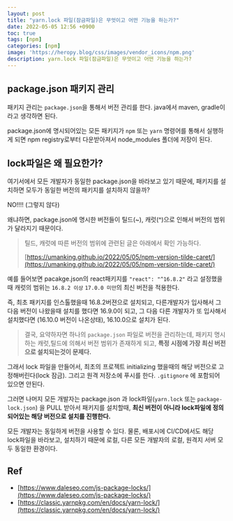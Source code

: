 ```yaml
---
layout: post
title: "yarn.lock 파일(잠금파일)은 무엇이고 어떤 기능을 하는가?"
date: 2022-05-05 12:56 +0900
toc: true
tags: [npm]
categories: [npm]
image: 'https://heropy.blog/css/images/vendor_icons/npm.png'
description: yarn.lock 파일(잠금파일)은 무엇이고 어떤 기능을 하는가? 
---
```


## package.json 패키지 관리

패키지 관리는 `package.json`을 통해서 버전 관리를 한다. java에서 maven, gradle이라고 생각하면 된다. 

package.json에 명시되어있는 모든 패키지가 `npm` 또는 `yarn` 명령어를 통해서 실행하게 되면 npm registry로부터 다운받아져서 node_modules 폴더에 저장이 된다. 

## lock파일은 왜 필요한가?

여기서에서 모든 개발자가 동일한 package.json을 바라보고 있기 때문에, 패키지를 설치하면 모두가 동일한 버전의 패키지를 설치하지 않을까? 

NO!!!! (그렇지 않다)

왜냐하면, package.json에 명시한 버전들이 틸드(~), 캐럿(^)으로 인해서 버전의 범위가 달라지기 때문이다. 

> 틸드, 캐럿에 따른 버전의 범위에 관련된 글은 아래에서 확인 가능하다. 
>
> [https://umanking.github.io/2022/05/05/npm-version-tilde-caret/](https://umanking.github.io/2022/05/05/npm-version-tilde-caret/)

예를 들어보면 pacakge.json의 react패키지를 `"react": "^16.8.2"` 라고 설정했을때 캐럿의 범위는 `16.8.2 이상` `17.0.0 미만`의 최신 버전을 적용한다. 

즉, 최초 패키지를 인스톨했을때 16.8.2버젼으로 설치되고, 다른개발자가 입사해서 그 다음 버전이 나왔을때 설치를 했다면 16.9.0이 되고, 그 다음 다른 개발자가 또 입사해서 설치했다면 (16.10.0 버전이 나온상태), 16.10.0으로 설치가 된다. 

>  결국, 요약하자면 하나의 `package.json` 파일로 버전을 관리하는데, 패키지 명시하는 캐럿,틸드에 의해서 버전 범위가 존재하게 되고, **특정 시점에 가장 최신 버전으로 설치되는것이 문제다.** 

그래서 lock 파일을 만들어서, 최초의 프로젝트 initializing 했을때의 해당 버전으로 고정해버린다(lock 잠금). 그리고 원격 저장소에 푸시를 한다. `.gitignore` 에 포함되어 있으면 안된다. 

그러면 나머지 모든 개발자는 package.json 과 lock파일(`yarn.lock` 또는 `package-lock.json`) 을 PULL 받아서 패키지를 설치할때, **최신 버전이 아니라 lock파일에 정의되어있는 해당 버전으로 설치를 진행한다.** 

모든 개발자는 동일하게 버전을 사용할 수 있다. 물론, 배포시에 CI/CD에서도 해당 lock파일을 바라보고, 설치하기 때문에 로컬, 다른 모든 개발자의 로컬, 원격지 서버 모두 동일한 환경이다. 



## Ref

- [https://www.daleseo.com/js-package-locks/](https://www.daleseo.com/js-package-locks/)
- [https://classic.yarnpkg.com/en/docs/yarn-lock/](https://classic.yarnpkg.com/en/docs/yarn-lock/)
